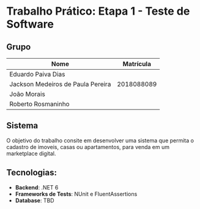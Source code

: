 # Trabalho Prático: Etapa 1 - Teste de Software

## Grupo

| Nome                              | Matrícula  |
|-----------------------------------|------------|
| Eduardo Paiva Dias                |            |
| Jackson Medeiros de Paula Pereira | 2018088089 |
| João Morais                       |            |
| Roberto Rosmaninho                |            |

## Sistema

O objetivo do trabalho consite em desenvolver uma sistema que permita o cadastro de imoveis,
casas ou apartamentos, para venda em um marketplace digital.

## Tecnologias:

- **Backend**: .NET 6
- **Frameworks de Tests**: NUnit e FluentAssertions
- **Database**: TBD